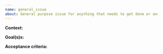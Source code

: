 ```yaml
---
name: general_issue
about: General purpose issue for anything that needs to get done or answered.
---
```


<!-- Please make sure your issue is ACTIONABLE.-->


**Context:**
<!-- context for the assignee -->

**Goal(s)s:**
<!-- concrete actionable items to be done. -->

**Acceptance criteria:**
<!-- what needs to happen to close this issue -->
